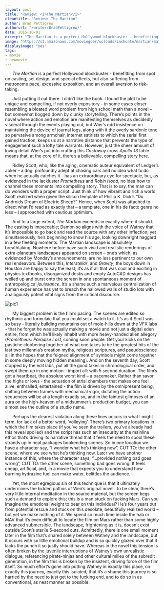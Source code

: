 ```yaml
---
layout: post
title: "Review: <i>The Martian</i>"
cleantitle: "Review: The Martian"
author: Brad Pettigrew
authorurl: "/writer/BradPettigrew/"
date: 2015-10-01
excerpt: "The Martian is a perfect Hollywood blockbuster - benefitting from spot on casting, set design, and special effects, but also suffering from metronome pace, excessive exposition, and an overall aversion to risk-taking."
image: "https://s3.amazonaws.com/moviegoer/uploads/inchoate/martian/mat1.jpg"
displayimage: "yes"
tags: 
- movie
- newmovie
---
```

	
&nbsp;&nbsp;&nbsp;&nbsp;&nbsp;&nbsp;*The Martian* is a perfect Hollywood blockbuster - benefitting from spot on casting, set design, and special effects, but also suffering from metronome pace, excessive exposition, and an overall aversion to risk-taking. 

&nbsp;&nbsp;&nbsp;&nbsp;&nbsp;&nbsp;Just putting it out there: I didn’t like the book. I found the plot to be unique and compelling, if not overly expository – in some cases closer resembling a bloated word problem from high school math than a novel – but somewhat bogged down by clunky storytelling. There’s points in the novel where action and emotion are manifesting themselves as decidedly visceral through the events playing out, but Wier’s odd insistence on maintaining the device of journal logs, along with it the overly sardonic tone so pervasive among armchair, internet satirists to which the serial first gained traction, keeps us at a narrative distance that prevents the type of engagement such a lofty tale warrants. However, just the sheer amount of loving detail Wier’s put into crafting this *Castaway* cross *Apollo 13* fable means that, at the core of it, there’s a believable, compelling story here. 

&nbsp;&nbsp;&nbsp;&nbsp;&nbsp;&nbsp;Ridley Scott, who, like the aging, cinematic auteur equivalent of Ledger’s Joker – a dog, profoundly adept at chasing cars and no idea what to do when he actually catches it – has an extraordinary eye for spectacle, but, as evidenced in the lackluster *Prometheus* and *Robin Hood*, no idea how to channel these moments into compelling story. That is to say, the man can do wonders with a proper script. Just think of how vibrant and rich a world Scott realized when given the silicon template of Phillip K. Dick’s “Do Androids Dream of Electric Sheep?” Hence, when Scott was attached to direct what I’d read as exactly that – a template, one in his de facto genre no less – I approached with cautious optimism.

&nbsp;&nbsp;&nbsp;&nbsp;&nbsp;&nbsp;And to a large extent, *The Martian* exceeds in exactly where it should. The casting is impeccable; Damon so aligns with the voice of Watney that it’s impossible to go back and read the source with any other inflection; yet simultaneously, he’s beginning to show his age, looking downright haggard in a few fleeting moments. The Martian landscape is absolutely breathtaking. Nowhere before have such vivid and realistic renderings of extra-planetary landscapes appeared on screen – one’s which, as evidenced by Monday’s announcements, are no less pertinent to our own real endeavors. Between this, *Interstellar*, and *Gravity*, the boys down in Houston are happy to say the least; it’s as if all that was cool and exciting in physics textbooks, disorganized desks and empty AutoCAD designs has welled up and burst onto the screen in one spontaneous moment of anthropological *jouissance*. It’s a shame such a marvelous centralization of human experience has yet to breach the hallowed walls of studio lots with analogously potent vital signs from the critical discourse.

![pic1](https://s3.amazonaws.com/moviegoer/uploads/inchoate/martian/mat2.jpg)


&nbsp;&nbsp;&nbsp;&nbsp;&nbsp;&nbsp;My biggest problem is the film’s pacing. The scenes are edited so rhythmic and formulaic that you could set a watch to it. It’s as if Scott was so busy - literally building mountains out of mole-hills down at the VFX labs - that he forget he was actually making a movie and not just a digital eden entire, from which he’ll likely inhabit with more heavy-handed alien allegory (*Prometheus: Paradise Lost*, coming soon people. Get your kicks on the pastiche clobbering together of what one takes to be the greatest hits of the last two millennia’s creation myths, religious scriptures, and pseudoscience all in the hopes that the feigned alignment of symbols might come together in some deeply moving hidden meaning). And on the seventh day, Scott stopped by the edit labs, put all the good takes in chronological order, and swept them up in one motion – import all: with 5 second duration. The film’s got a heartbeat, the absolute worst kind – a pacemaker. Rather than savor the highs or lows - the actuation of atrial chambers that makes one feel alive, enthralled, entertained - the film is driven by the omnipresent being, shifting between frames with mechanical vigor, dictating the action sequences will be at a length exactly so, and in the faintest glimpses of an aura on the high-heaven of a midsummer’s production budget, you can almost see the outline of a studio name.

&nbsp;&nbsp;&nbsp;&nbsp;&nbsp;&nbsp;Perhaps the clearest violation along these lines occurs in what I might term, for lack of a better word, ‘volleying’. There’s two primary locations in which the film takes place (if you’ve seen the trailers, you’ve already had this reveal spoiled) and the script has such an insecurity at the mainline ethos that’s driving its narrative thread that it feels the need to spool these strands up in neat packages bookending scenes. So in one location we have a character say, “I wonder what he’s thinking now”, CUT TO: the other scene, where we see what he’s thinking now. Later we have another instance of this, where the character says, “…provided nothing bad goes wrong”, CUT TO: the other scene, something bad goes wrong. It feels cheap, artificial, and, in a movie that expects you to understand how burning hydrazine fuel can make water, belittles the audience.

&nbsp;&nbsp;&nbsp;&nbsp;&nbsp;&nbsp;Yet, the most egregious sin of this technique is that it ultimately undermines the hidden pathos of Weir’s original novel. To be clear, there’s very little internal meditation in the source material, but the screen begs such a demand to explore this; this is a man stuck on fucking Mars. Can you imagine the emotional weight to bear on this individual? He’s four years out from potential rescue and stuck on this desolate, beautifully realized world – but yet we make nothing of it. We spend so much time inside the hab or MAV that it’s even difficult to locate the film on Mars rather than some highly advanced submersible. The landscape, frightening as it is, doesn’t exist outside Scott’s sterile 5-second cuts. Admittedly, there is one small moment later in the film that’s shared solely between Watney and the landscape, but it occurs with so little emotional buildup and is so quickly glazed over that it lacks the punch it so justly should have. Whereas in the novel this tension is often broken by the juvenile interruptions of Watney’s own unrealistic dialogue, referencing pirate-ninjas and other cultural milieu of the subredit generation, in the film this is broken by the insistent, driving force of the film itself. So much effort’s gone into putting Watney in exactly this place, on exactly this journey, exactly this isolated, that it’s a shame this journey is so harried by the need to just get to the fucking end, and to do so in as conventional, as neat manner as possible.
